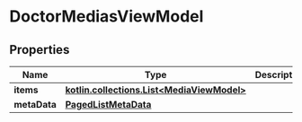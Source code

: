 
# DoctorMediasViewModel

## Properties
Name | Type | Description | Notes
------------ | ------------- | ------------- | -------------
**items** | [**kotlin.collections.List&lt;MediaViewModel&gt;**](MediaViewModel.md) |  |  [optional]
**metaData** | [**PagedListMetaData**](PagedListMetaData.md) |  |  [optional]



